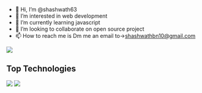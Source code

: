 - 👋 Hi, I’m @shashwath63
- 👀 I’m interested in web development
- 🌱 I’m currently learning javascript
- 💞️ I’m looking to collaborate on open source project
- 📫 How to reach me is Dm me an email to->shashwathbn10@gmail.com

<!---
shashwath63/shashwath63 is a ✨ special ✨ repository because its `README.md` (this file) appears on your GitHub profile.

You can click the Preview link to take a look at your changes.
--->
<img src="https://github-readme-stats.vercel.app/api?username=shashwath63&&show_icons=true&title_color=ffffff&icon_color=bb2acf&text_color=daf7dc&bg_color=191919">
<h2> Top Technologies </h2>
<div>
<img src="https://camo.githubusercontent.com/aeddc848275a1ffce386dc81c04541654ca07b2c43bbb8ad251085c962672aea/68747470733a2f2f696d672e736869656c64732e696f2f62616467652f6a6176617363726970742d2532333332333333302e7376673f7374796c653d666f722d7468652d6261646765266c6f676f3d6a617661736372697074266c6f676f436f6c6f723d253233463744463145">
  <img src="68747470733a2f2f696d672e736869656c64732e696f2f62616467652f68746d6c352d2532334533344632362e7376673f7374796c653d666f722d7468652d6261646765266c6f676f3d68746d6c35266c6f676f436f6c6f723d7768697465">
  
</div>
